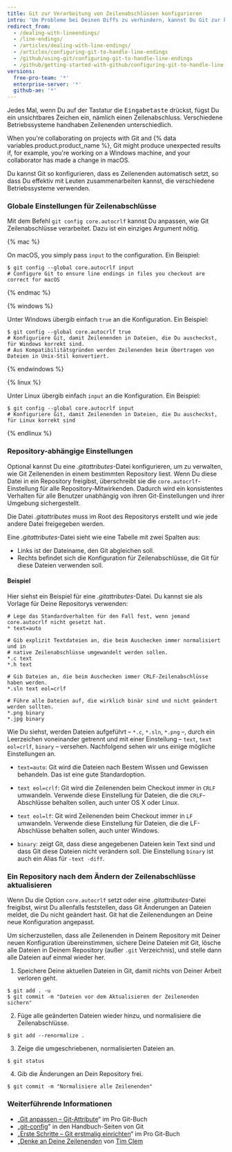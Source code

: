 ```yaml
---
title: Git zur Verarbeitung von Zeilenabschlüssen konfigurieren
intro: 'Um Probleme bei Deinen Diffs zu verhindern, kannst Du Git zur korrekten Verarbeitung von Zeilenabschlüssen konfigurieren.'
redirect_from:
  - /dealing-with-lineendings/
  - /line-endings/
  - /articles/dealing-with-line-endings/
  - /articles/configuring-git-to-handle-line-endings
  - /github/using-git/configuring-git-to-handle-line-endings
  - /github/getting-started-with-github/configuring-git-to-handle-line-endings
versions:
  free-pro-team: '*'
  enterprise-server: '*'
  github-ae: '*'
---
```


Jedes Mal, wenn Du auf der Tastatur die <kbd>Eingabetaste</kbd> drückst, fügst Du ein unsichtbares Zeichen ein, nämlich einen Zeilenabschluss. Verschiedene Betriebssysteme handhaben Zeilenenden unterschiedlich.

When you're collaborating on projects with Git and {% data variables.product.product_name %}, Git might produce unexpected results if, for example, you're working on a Windows machine, and your collaborator has made a change in macOS.

Du kannst Git so konfigurieren, dass es Zeilenenden automatisch setzt, so dass Du effektiv mit Leuten zusammenarbeiten kannst, die verschiedene Betriebssysteme verwenden.

### Globale Einstellungen für Zeilenabschlüsse

Mit dem Befehl `git config core.autocrlf` kannst Du anpassen, wie Git Zeilenabschlüsse verarbeitet. Dazu ist ein einziges Argument nötig.

{% mac %}

On macOS, you simply pass `input` to the configuration. Ein Beispiel:

```shell
$ git config --global core.autocrlf input
# Configure Git to ensure line endings in files you checkout are correct for macOS
```

{% endmac %}

{% windows %}

Unter Windows übergib einfach `true` an die Konfiguration. Ein Beispiel:

```shell
$ git config --global core.autocrlf true
# Konfiguriere Git, damit Zeilenenden in Dateien, die Du auscheckst, für Windows korrekt sind.
# Aus Kompatibilitätsgründen werden Zeilenenden beim Übertragen von Dateien in Unix-Stil konvertiert.
```

{% endwindows %}

{% linux %}

Unter Linux übergib einfach `input` an die Konfiguration. Ein Beispiel:

```shell
$ git config --global core.autocrlf input
# Konfiguriere Git, damit Zeilenenden in Dateien, die Du auscheckst, für Linux korrekt sind
```

{% endlinux %}

### Repository-abhängige Einstellungen

Optional kannst Du eine *.gitattributes*-Datei konfigurieren, um zu verwalten, wie Git Zeilenenden in einem bestimmten Repository liest. Wenn Du diese Datei in ein Repository freigibst, überschreibt sie die `core.autocrlf`-Einstellung für alle Repository-Mitwirkenden. Dadurch wird ein konsistentes Verhalten für alle Benutzer unabhängig von ihren Git-Einstellungen und ihrer Umgebung sichergestellt.

Die Datei *.gitattributes* muss im Root des Repositorys erstellt und wie jede andere Datei freigegeben werden.

Eine *.gitattributes*-Datei sieht wie eine Tabelle mit zwei Spalten aus:

* Links ist der Dateiname, den Git abgleichen soll.
* Rechts befindet sich die Konfiguration für Zeilenabschlüsse, die Git für diese Dateien verwenden soll.

#### Beispiel

Hier siehst ein Beispiel für eine *.gitattributes*-Datei. Du kannst sie als Vorlage für Deine Repositorys verwenden:

```
# Lege das Standardverhalten für den Fall fest, wenn jemand core.autocrlf nicht gesetzt hat.
* text=auto

# Gib explizit Textdateien an, die beim Auschecken immer normalisiert und in
# native Zeilenabschlüsse umgewandelt werden sollen.
*.c text
*.h text

# Gib Dateien an, die beim Auschecken immer CRLF-Zeilenabschlüsse haben werden.
*.sln text eol=crlf

# Führe alle Dateien auf, die wirklich binär sind und nicht geändert werden sollten.
*.png binary
*.jpg binary
```

Wie Du siehst, werden Dateien aufgeführt – `*.c`, `*.sln`, `*.png` –, durch ein Leerzeichen voneinander getrennt und mit einer Einstellung – `text`, `text eol=crlf`, `binary` – versehen. Nachfolgend sehen wir uns einige mögliche Einstellungen an.

- `text=auto`: Git wird die Dateien nach Bestem Wissen und Gewissen behandeln. Das ist eine gute Standardoption.

- `text eol=crlf`: Git wird die Zeilenenden beim Checkout immer in `CRLF` umwandeln. Verwende diese Einstellung für Dateien, die die `CRLF`-Abschlüsse behalten sollen, auch unter OS X oder Linux.

- `text eol=lf`: Git wird Zeilenenden beim Checkout immer in `LF` umwandeln. Verwende diese Einstellung für Dateien, die die LF-Abschlüsse behalten sollen, auch unter Windows.

- `binary`: zeigt Git, dass diese angegebenen Dateien kein Text sind und dass Git diese Dateien nicht verändern soll. Die Einstellung `binary` ist auch ein Alias für `-text -diff`.

### Ein Repository nach dem Ändern der Zeilenabschlüsse aktualisieren

Wenn Du die Option `core.autocrlf` setzt oder eine *.gitattributes*-Datei freigibst, wirst Du allenfalls feststellen, dass Git Änderungen an Dateien meldet, die Du nicht geändert hast. Git hat die Zeilenendungen an Deine neue Konfiguration angepasst.

Um sicherzustellen, dass alle Zeilenenden in Deinem Repository mit Deiner neuen Konfiguration übereinstimmen, sichere Deine Dateien mit Git, lösche alle Dateien in Deinem Repository (außer `.git` Verzeichnis), und stelle dann alle Dateien auf einmal wieder her.

1. Speichere Deine aktuellen Dateien in Git, damit nichts von Deiner Arbeit verloren geht.
  ```shell
  $ git add . -u
  $ git commit -m "Dateien vor dem Aktualisieren der Zeilenenden sichern"
  ```
2. Füge alle geänderten Dateien wieder hinzu, und normalisiere die Zeilenabschlüsse.
  ```shell
  $ git add --renormalize .
  ```
3. Zeige die umgeschriebenen, normalisierten Dateien an.
  ```shell
  $ git status
  ```
4. Gib die Änderungen an Dein Repository frei.
  ```shell
  $ git commit -m "Normalisiere alle Zeilenenden"
  ```

### Weiterführende Informationen

- „[Git anpassen – Git-Attribute](https://git-scm.com/book/en/Customizing-Git-Git-Attributes)“ im Pro Git-Buch
- „[git-config](https://git-scm.com/docs/git-config)" in den Handbuch-Seiten von Git
- „[Erste Schritte – Git erstmalig einrichten](https://git-scm.com/book/en/Getting-Started-First-Time-Git-Setup)“ im Pro Git-Buch
- „[Denke an Deine Zeilenenden](http://adaptivepatchwork.com/2012/03/01/mind-the-end-of-your-line/) von [Tim Clem](https://github.com/tclem)
